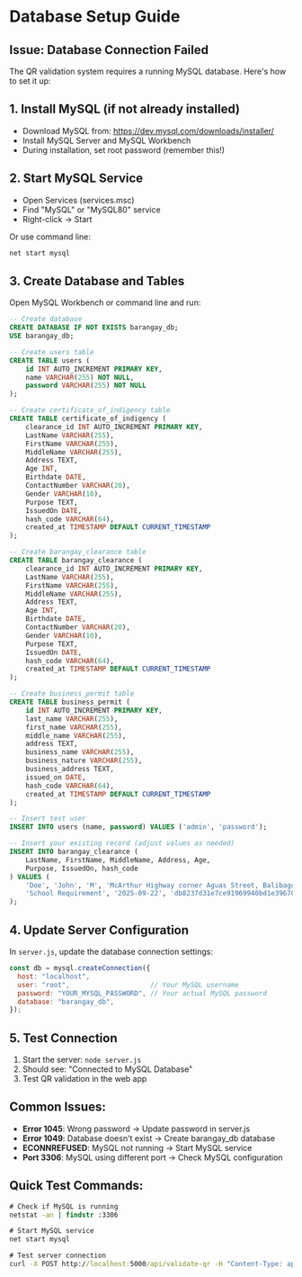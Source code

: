 # Database Setup Guide

## Issue: Database Connection Failed

The QR validation system requires a running MySQL database. Here's how to set it up:

## 1. Install MySQL (if not already installed)
- Download MySQL from: https://dev.mysql.com/downloads/installer/
- Install MySQL Server and MySQL Workbench
- During installation, set root password (remember this!)

## 2. Start MySQL Service
- Open Services (services.msc)
- Find "MySQL" or "MySQL80" service
- Right-click → Start

Or use command line:
```cmd
net start mysql
```

## 3. Create Database and Tables
Open MySQL Workbench or command line and run:

```sql
-- Create database
CREATE DATABASE IF NOT EXISTS barangay_db;
USE barangay_db;

-- Create users table
CREATE TABLE users (
    id INT AUTO_INCREMENT PRIMARY KEY,
    name VARCHAR(255) NOT NULL,
    password VARCHAR(255) NOT NULL
);

-- Create certificate_of_indigency table
CREATE TABLE certificate_of_indigency (
    clearance_id INT AUTO_INCREMENT PRIMARY KEY,
    LastName VARCHAR(255),
    FirstName VARCHAR(255),
    MiddleName VARCHAR(255),
    Address TEXT,
    Age INT,
    Birthdate DATE,
    ContactNumber VARCHAR(20),
    Gender VARCHAR(10),
    Purpose TEXT,
    IssuedOn DATE,
    hash_code VARCHAR(64),
    created_at TIMESTAMP DEFAULT CURRENT_TIMESTAMP
);

-- Create barangay_clearance table
CREATE TABLE barangay_clearance (
    clearance_id INT AUTO_INCREMENT PRIMARY KEY,
    LastName VARCHAR(255),
    FirstName VARCHAR(255),
    MiddleName VARCHAR(255),
    Address TEXT,
    Age INT,
    Birthdate DATE,
    ContactNumber VARCHAR(20),
    Gender VARCHAR(10),
    Purpose TEXT,
    IssuedOn DATE,
    hash_code VARCHAR(64),
    created_at TIMESTAMP DEFAULT CURRENT_TIMESTAMP
);

-- Create business_permit table
CREATE TABLE business_permit (
    id INT AUTO_INCREMENT PRIMARY KEY,
    last_name VARCHAR(255),
    first_name VARCHAR(255),
    middle_name VARCHAR(255),
    address TEXT,
    business_name VARCHAR(255),
    business_nature VARCHAR(255),
    business_address TEXT,
    issued_on DATE,
    hash_code VARCHAR(64),
    created_at TIMESTAMP DEFAULT CURRENT_TIMESTAMP
);

-- Insert test user
INSERT INTO users (name, password) VALUES ('admin', 'password');

-- Insert your existing record (adjust values as needed)
INSERT INTO barangay_clearance (
    LastName, FirstName, MiddleName, Address, Age, 
    Purpose, IssuedOn, hash_code
) VALUES (
    'Doe', 'John', 'M', 'McArthur Highway corner Aguas Street, Balibago', 20,
    'School Requirement', '2025-09-22', 'db8237d31e7ce91969940bd1e3967001'
);
```

## 4. Update Server Configuration
In `server.js`, update the database connection settings:

```javascript
const db = mysql.createConnection({
  host: "localhost",
  user: "root",                    // Your MySQL username
  password: "YOUR_MYSQL_PASSWORD", // Your actual MySQL password
  database: "barangay_db",
});
```

## 5. Test Connection
1. Start the server: `node server.js`
2. Should see: "Connected to MySQL Database"
3. Test QR validation in the web app

## Common Issues:
- **Error 1045**: Wrong password → Update password in server.js
- **Error 1049**: Database doesn't exist → Create barangay_db database
- **ECONNREFUSED**: MySQL not running → Start MySQL service
- **Port 3306**: MySQL using different port → Check MySQL configuration

## Quick Test Commands:
```cmd
# Check if MySQL is running
netstat -an | findstr :3306

# Start MySQL service
net start mysql

# Test server connection
curl -X POST http://localhost:5000/api/validate-qr -H "Content-Type: application/json" -d "{\"hash\":\"db8237d31e7ce91969940bd1e3967001\"}"
```
